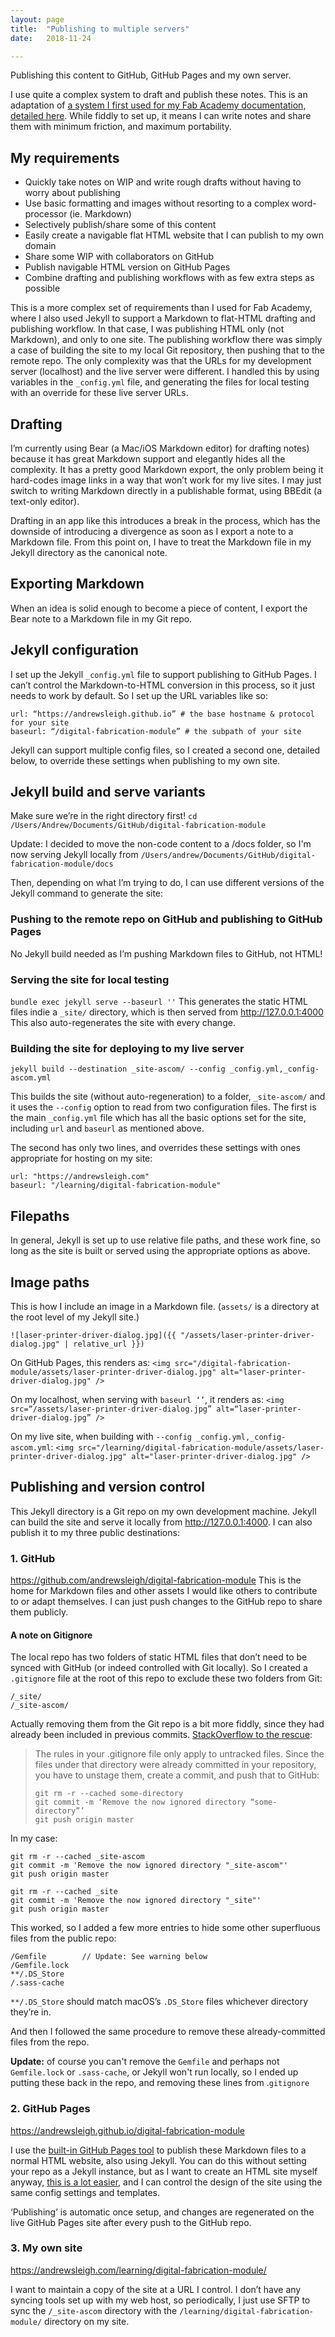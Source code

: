 ```yaml
---
layout: page
title:  "Publishing to multiple servers"
date:   2018-11-24

---
```


Publishing this content to GitHub, GitHub Pages and my own server.
<!--more-->

I use quite a complex system to draft and publish these notes. This is an adaptation of [a system I first used for my Fab Academy documentation, detailed here](http://fab.academany.org/2018/labs/fablabbrighton/students/andrew-sleigh/assignments/2018/01/18/wk2-git-and-website.html). While fiddly to set up, it means I can write notes and share them with minimum friction, and maximum portability.

## My requirements

* Quickly take notes on WIP and write rough drafts without having to worry about publishing
* Use basic formatting and images without resorting to a complex word-processor (ie. Markdown)
* Selectively publish/share some of this content
* Easily create a navigable flat HTML website that I can publish to my own domain
* Share some WIP with collaborators on GitHub
* Publish navigable HTML version on GitHub Pages
* Combine drafting and publishing workflows with as few extra steps as possible

This is a more complex set of requirements than I used for Fab Academy, where I also used Jekyll to support a Markdown to flat-HTML drafting and publishing workflow. In that case, I was publishing HTML only (not Markdown), and only to one site. The publishing workflow there was simply a case of building the site to my local Git repository, then pushing that to the remote repo. The only complexity was that the URLs for my development server (localhost) and the live server were different. I handled this by using variables in the `_config.yml` file, and generating the files for local testing with an override for these live server URLs.

## Drafting
I’m currently using Bear (a Mac/iOS Markdown editor) for drafting notes) because it has great Markdown support and elegantly hides all the complexity. It has a pretty good Markdown export, the only problem being it hard-codes image links in a way that won’t work for my live sites. I may just switch to writing Markdown directly in a publishable format, using BBEdit (a text-only editor).

Drafting in an app like this introduces a break in the process, which has the downside of introducing a divergence as soon as I export a note to a Markdown file. From this point on, I have to treat the Markdown file in my Jekyll directory as the canonical note.

## Exporting Markdown
When an idea is solid enough to become a piece of content, I export the Bear note to a Markdown file in my Git repo. 

## Jekyll configuration
I set up the Jekyll `_config.yml` file to support publishing to GitHub Pages. I can’t control the Markdown-to-HTML conversion in this process, so it just needs to work by default. So I set up the URL variables like so:

```
url: “https://andrewsleigh.github.io” # the base hostname & protocol for your site
baseurl: “/digital-fabrication-module” # the subpath of your site
```

Jekyll can support multiple config files, so I created a second one, detailed below, to override these settings when publishing to my own site.

## Jekyll build and serve variants
Make sure we’re in the right directory first!
`cd /Users/Andrew/Documents/GitHub/digital-fabrication-module`

Update: I decided to move the non-code content to a /docs folder, so I'm now serving Jekyll locally from `/Users/andrew/Documents/GitHub/digital-fabrication-module/docs`

Then, depending on what I’m trying to do, I can use different versions of the Jekyll command to generate the site:

### Pushing to the remote repo on GitHub and publishing to GitHub Pages
No Jekyll build needed as I’m pushing Markdown files to GitHub, not HTML!

### Serving the site for local testing
`bundle exec jekyll serve --baseurl ''`
This generates the static HTML files indie a `_site/` directory, which is then served from <http://127.0.0.1:4000>
This also auto-regenerates the site with every change.

### Building the site for deploying to my live server
`jekyll build --destination _site-ascom/ --config _config.yml,_config-ascom.yml`

This builds the site (without auto-regeneration) to a folder, `_site-ascom/` and it uses the `--config` option to read from two configuration files. The first is the main `_config.yml` file which has all the basic options set for the site, including `url` and `baseurl` as mentioned above.

The second has only two lines, and overrides these settings with ones appropriate for hosting on my site:
```
url: "https://andrewsleigh.com"   
baseurl: "/learning/digital-fabrication-module"
```

## Filepaths
In general, Jekyll is set up to use relative file paths, and these work fine, so long as the site is built or served using the appropriate options as above.

## Image paths
This is how I include an image in a Markdown file. (`assets/` is a directory at the root level of my Jekyll site.)

```
![laser-printer-driver-dialog.jpg]({{ "/assets/laser-printer-driver-dialog.jpg" | relative_url }})
```

On GitHub Pages, this renders as:
`<img src="/digital-fabrication-module/assets/laser-printer-driver-dialog.jpg" alt="laser-printer-driver-dialog.jpg" />`

On my localhost, when serving with `baseurl ‘’`, it renders as:
`<img src=“/assets/laser-printer-driver-dialog.jpg” alt=“laser-printer-driver-dialog.jpg” />`

On my live site, when building with `--config _config.yml,_config-ascom.yml`:
`<img src="/learning/digital-fabrication-module/assets/laser-printer-driver-dialog.jpg" alt="laser-printer-driver-dialog.jpg" />`

## Publishing and version control
This Jekyll directory is a Git repo on my own development machine. Jekyll can build the site and serve it locally from  <http://127.0.0.1:4000>. I can also publish it to my three public destinations:

### 1. GitHub
<https://github.com/andrewsleigh/digital-fabrication-module>
This is the home for Markdown files and other assets I would like others to contribute to or adapt themselves.
I can just push changes to the GitHub repo to share them publicly. 

#### A note on Gitignore

The local repo has two folders of static HTML files that don’t need to be synced with GitHub (or indeed controlled with Git locally). So I created a `.gitignore` file at the root of this repo to exclude these two folders from Git:

```
/_site/
/_site-ascom/
```

Actually removing them from the Git repo is a bit more fiddly, since they had already been included in previous commits. [StackOverflow to the rescue](https://stackoverflow.com/questions/7927230/remove-directory-from-remote-repository-after-adding-them-to-gitignore):

> The rules in your .gitignore file only apply to untracked files. Since the files under that directory were already committed in your repository, you have to unstage them, create a commit, and push that to GitHub:  
> ```  
> git rm -r --cached some-directory  
> git commit -m ‘Remove the now ignored directory “some-directory”’  
> git push origin master  
> ```  

In my case:
```
git rm -r --cached _site-ascom
git commit -m 'Remove the now ignored directory "_site-ascom"'
git push origin master

git rm -r --cached _site
git commit -m 'Remove the now ignored directory "_site"'
git push origin master
```

This worked, so I added a few more entries to hide some other superfluous files from the public repo:

```
/Gemfile        // Update: See warning below
/Gemfile.lock
**/.DS_Store
/.sass-cache
```

`**/.DS_Store` should match macOS’s `.DS_Store` files whichever directory they’re in.

And then I followed the same procedure to remove these already-committed files from the repo.

**Update:** of course you can't remove the `Gemfile` and perhaps not `Gemfile.lock` or `.sass-cache`, or Jekyll won't run locally, so I ended up putting these back in the repo, and removing these lines from .`gitignore` 


### 2. GitHub Pages

<https://andrewsleigh.github.io/digital-fabrication-module>

I use the [built-in GitHub Pages tool](https://pages.github.com) to publish these Markdown files to a normal HTML website, also using Jekyll. You can do this without setting your repo as a Jekyll instance, but as I want to create an HTML site myself anyway, [this is a lot easier](https://help.github.com/articles/using-jekyll-as-a-static-site-generator-with-github-pages/), and I can control the design of the site using the same config settings and templates.

‘Publishing’ is automatic once setup, and changes are regenerated on the live GitHub Pages site after every push to the GitHub repo.

### 3. My own site

<https://andrewsleigh.com/learning/digital-fabrication-module/>

I want to maintain a copy of the site at a  URL I control. I don’t have any syncing tools set up with my web host, so periodically, I just use SFTP to sync the `/_site-ascom` directory with the `/learning/digital-fabrication-module/` directory on my site.

